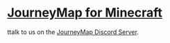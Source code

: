 # [JourneyMap for Minecraft][2]

ttalk to us on the [JourneyMap Discord Server][3]. 

[2]: http://journeymap.info
[3]: https://discord.gg/eP8gE69
